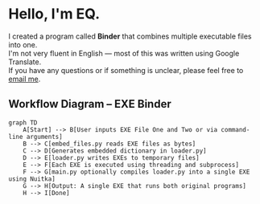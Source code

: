# Hello, I'm EQ.

I created a program called **Binder** that combines multiple executable files into one.  
I'm not very fluent in English — most of this was written using Google Translate.  
If you have any questions or if something is unclear, please feel free to [email me](mailto:dexedusd@gmail.com).

## Workflow Diagram – EXE Binder

```mermaid
graph TD
    A[Start] --> B[User inputs EXE File One and Two or via command-line arguments]
    B --> C[embed_files.py reads EXE files as bytes]
    C --> D[Generates embedded dictionary in loader.py]
    D --> E[loader.py writes EXEs to temporary files]
    E --> F[Each EXE is executed using threading and subprocess]
    F --> G[main.py optionally compiles loader.py into a single EXE using Nuitka]
    G --> H[Output: A single EXE that runs both original programs]
    H --> I[Done]
